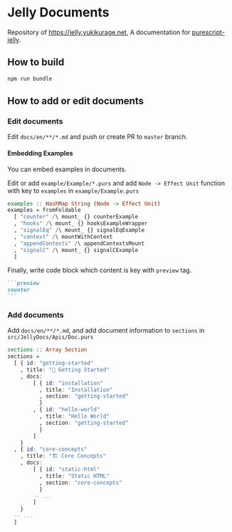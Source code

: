 # Jelly Documents

Repository of https://jelly.yukikurage.net, A documentation for [purescript-jelly](https://github.com/yukikurage/purescript-jelly).

## How to build

```bash
npm run bundle
```

## How to add or edit documents

### Edit documents

Edit `docs/en/**/*.md` and push or create PR to `master` branch.

#### Embedding Examples

You can embed examples in documents.

Edit or add `example/Example/*.purs` and add `Node -> Effect Unit` function with key to `examples` in `example/Example.purs`

```purescript
examples :: HashMap String (Node -> Effect Unit)
examples = fromFoldable
  [ "counter" /\ mount_ {} counterExample
  , "hooks" /\ mount_ {} hooksExampleWrapper
  , "signalEq" /\ mount_ {} signalEqExample
  , "context" /\ mountWithContext
  , "appendContexts" /\ appendContextsMount
  , "signalC" /\ mount_ {} signalCExample
  ]
```

Finally, write code block which content is key with `preview` tag.

````markdown
```preview
counter
```
````

### Add documents

Add `docs/en/**/*.md`, and add document information to `sections` in `src/JellyDocs/Apis/Doc.purs`

```purescript
sections :: Array Section
sections =
  [ { id: "getting-started"
    , title: "🚀 Getting Started"
    , docs:
        [ { id: "installation"
          , title: "Installation"
          , section: "getting-started"
          }
        , { id: "hello-world"
          , title: "Hello World"
          , section: "getting-started"
          }
        ]
    }
  , { id: "core-concepts"
    , title: "🏗️ Core Concepts"
    , docs:
        [ { id: "static-html"
          , title: "Static HTML"
          , section: "core-concepts"
          }
        -- ...
        ]
    }
  -- ...
  ]
```
